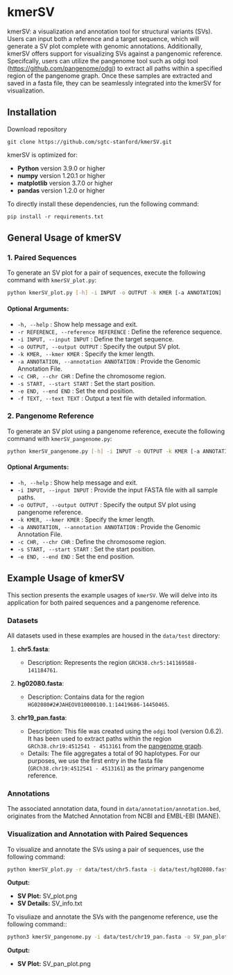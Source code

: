 # kmerSV
kmerSV: a visualization and annotation tool for structural variants (SVs). Users can input both a reference and a target sequence, which will generate a SV plot complete with genomic annotations. Additionally, kmerSV offers support for visualizing SVs against a pangenomic reference. Specifcally, users can utilize the pangenome tool such as odgi tool (https://github.com/pangenome/odgi) to extract all paths within a specified region of the pangenome graph. Once these samples are extracted and saved in a fasta file, they can be seamlessly integrated into the kmerSV for visualization.

## Installation
Download repository
```
git clone https://github.com/sgtc-stanford/kmerSV.git
```

kmerSV is optimized for:
- **Python** version 3.9.0 or higher
- **numpy** version 1.20.1 or higher
- **matplotlib** version 3.7.0 or higher
- **pandas** version 1.2.0 or higher

To directly install these dependencies, run the following command:

```
pip install -r requirements.txt
```
## General Usage of kmerSV

### 1. **Paired Sequences**

To generate an SV plot for a pair of sequences, execute the following command with `kmerSV_plot.py`:

```bash
python kmerSV_plot.py [-h] -i INPUT -o OUTPUT -k KMER [-a ANNOTATION] [-c CHR] [-s START] [-e END]
```
#### Optional Arguments:

- `-h, --help` : Show help message and exit.
- `-r REFERENCE, --reference REFERENCE` : Define the reference sequence.
- `-i INPUT, --input INPUT` : Define the target sequence.
- `-o OUTPUT, --output OUTPUT` : Specify the output SV plot.
- `-k KMER, --kmer KMER` : Specify the kmer length.
- `-a ANNOTATION, --annotation ANNOTATION` : Provide the Genomic Annotation File.
- `-c CHR, --chr CHR` : Define the chromosome region.
- `-s START, --start START` : Set the start position.
- `-e END, --end END` : Set the end position.
- `-f TEXT, --text TEXT` : Output a text file with detailed information.

### 2. **Pangenome Reference**

To generate an SV plot using a pangenome reference, execute the following command with `kmerSV_pangenome.py`:

```bash
python kmerSV_pangenome.py [-h] -i INPUT -o OUTPUT -k KMER [-a ANNOTATION] [-c CHR] [-s START] [-e END]
```
#### Optional Arguments:

- `-h, --help`                                : Show help message and exit.
- `-i INPUT, --input INPUT`                   : Provide the input FASTA file with all sample paths.
- `-o OUTPUT, --output OUTPUT`                : Specify the output SV plot using pangenome reference.
- `-k KMER, --kmer KMER`                      : Specify the kmer length.
- `-a ANNOTATION, --annotation ANNOTATION`    : Provide the Genomic Annotation File.
- `-c CHR, --chr CHR`                         : Define the chromosome region.
- `-s START, --start START`                   : Set the start position.
- `-e END, --end END`                         : Set the end position.

## Example Usage of kmerSV

This section presents the example usages of `kmerSV`. We will delve into its application for both paired sequences and a pangenome reference.

### Datasets

All datasets used in these examples are housed in the `data/test` directory:

1. **chr5.fasta**:
   - Description: Represents the region `GRCH38.chr5:141169588-141184761`.

2. **hg02080.fasta**:
   - Description: Contains data for the region `HG02080#2#JAHEOV010000100.1:14419686-14450465`.

3. **chr19_pan.fasta**:
   - Description: This file was created using the `odgi` tool (version 0.6.2). It has been used to extract paths within the region `GRCh38.chr19:4512541 - 4513161` from the [pangenome graph](https://s3-us-west-2.amazonaws.com/human-pangenomics/pangenomes/freeze/freeze1/minigraph-cactus/hprc-v1.1-mc-grch38/hprc-v1.1-mc-grch38.chroms/chr19.full.og).
   - Details: The file aggregates a total of 90 haplotypes. For our purposes, we use the first entry in the fasta file (`GRCh38.chr19:4512541 - 4513161`) as the primary pangenome reference.

### Annotations

The associated annotation data, found in `data/annotation/annotation.bed`, originates from the Matched Annotation from NCBI and EMBL-EBI (MANE).


### Visualization and Annotation with Paired Sequences

To visualize and annotate the SVs using a pair of sequences, use the following command:

```bash
python kmerSV_plot.py -r data/test/chr5.fasta -i data/test/hg02080.fasta -o SV_plot.png -a data/annotation/annotation.bed -c chr5 -s 141169588 -e 141184761 -k 31 -f SV_info.txt
```

**Output:**
- **SV Plot:** SV_plot.png
- **SV Details:** SV_info.txt


To visuliaze and annotate the SVs with the pangenome reference, use the following command::

```bash
python3 kmerSV_pangenome.py -i data/test/chr19_pan.fasta -o SV_pan_plot.png -c chr19 -s 4512541 -e 4513161 -k 31
```
**Output:**
- **SV Plot:** SV_pan_plot.png
